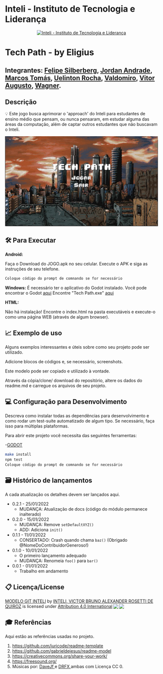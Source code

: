 # Inteli - Instituto de Tecnologia e Liderança 

<p align="center">
<a href= "https://www.inteli.edu.br/"><img src="https://www.inteli.edu.br/wp-content/uploads/2021/08/20172028/marca_1-2.png" alt="Inteli - Instituto de Tecnologia e Liderança" border="0"></a>
</p>

# Tech Path - by Eligius
## Integrantes: [Felipe Silberberg](https://www.linkedin.com/in/felipe-silberberg-111998230/ "Felipe Silberberg"), [Jordan Andrade](https://github.com/jordan-acs "Jordan Andrade"), [Marcos Tomás](https://www.linkedin.com/in/marcos-tomas/ "Marcos Tomás"), [Uelinton Rocha](https://www.linkedin.com/in/uelitonrocha/ "Uelinton Rocha"), [Valdomiro](https://www.linkedin.com/in/valdomiro-coan-filho-54933a208/ "Valdomiro"), [Vitor Augusto](https://github.com/dtonavitor "Vitor Augusto"), [Wagner](https://github.com/WagnerBarcelos "Wagner").

## Descrição
💡 Este jogo busca aprimorar o 'approach' do Inteli para estudantes de ensino médio que pensam, ou nunca pensaram, em estudar alguma das áreas da computação, além de captar outros estudantes que não buscavam o Inteli.

<p align="center">
<img src="./imagens/Jogo.jpg" alt="Tela inicial do jogo Tech Path" >
</p>

## 🛠 Para Executar

**Android:**

Faça o Download do JOGO.apk no seu celular.
Execute o APK e siga as instruções de seu telefone.

```sh
Coloque código do prompt de comnando se for necessário
```

**Windows:**
É necessário ter o aplicativo do Godot instalado. Você pode encontrar o Godot [aqui](godotengine.org)
Encontre "Tech Path.exe" [aqui](./executáveis/Windows)

**HTML:**

Não há instalação!
Encontre o index.html na pasta executáveis e execute-o como uma página WEB (através de algum browser).

## 📈 Exemplo de uso

Alguns exemplos interessantes e úteis sobre como seu projeto pode ser utilizado.

Adicione blocos de códigos e, se necessário, screenshots.

Este modelo pode ser copiado e utilizado à vontade.

Através da cópia/clone/ download do repositório, altere os dados do readme.md e carregue os arquivos de seu projeto.

## 💻 Configuração para Desenvolvimento

Descreva como instalar todas as dependências para desenvolvimento e como rodar um test-suite automatizado de algum tipo. Se necessário, faça isso para múltiplas plataformas.

Para abrir este projeto você necessita das seguintes ferramentas:

-<a href="https://godotengine.org/download">GODOT</a>

```sh
make install
npm test
Coloque código do prompt de comnando se for necessário
```

## 🗃 Histórico de lançamentos

A cada atualização os detalhes devem ser lançados aqui.

* 0.2.1 - 25/01/2022
    * MUDANÇA: Atualização de docs (código do módulo permanece inalterado)
* 0.2.0 - 15/01/2022
    * MUDANÇA: Remove `setDefaultXYZ()`
    * ADD: Adiciona `init()`
* 0.1.1 - 11/01/2022
    * CONSERTADO: Crash quando chama `baz()` (Obrigado @NomeDoContribuidorGeneroso!)
* 0.1.0 - 10/01/2022
    * O primeiro lançamento adequado
    * MUDANÇA: Renomeia `foo()` para `bar()`
* 0.0.1 - 01/01/2022
    * Trabalho em andamento

## 📋 Licença/License

<p xmlns:cc="http://creativecommons.org/ns#" xmlns:dct="http://purl.org/dc/terms/"><a property="dct:title" rel="cc:attributionURL" href="https://github.com/Spidus/Teste_Final_1">MODELO GIT INTELI</a> by <a rel="cc:attributionURL dct:creator" property="cc:attributionName" href="https://www.yggbrasil.com.br/vr">INTELI, VICTOR BRUNO ALEXANDER ROSETTI DE QUIROZ</a> is licensed under <a href="http://creativecommons.org/licenses/by/4.0/?ref=chooser-v1" target="_blank" rel="license noopener noreferrer" style="display:inline-block;">Attribution 4.0 International<img style="height:22px!important;margin-left:3px;vertical-align:text-bottom;" src="https://mirrors.creativecommons.org/presskit/icons/cc.svg?ref=chooser-v1"><img style="height:22px!important;margin-left:3px;vertical-align:text-bottom;" src="https://mirrors.creativecommons.org/presskit/icons/by.svg?ref=chooser-v1"></a></p>

## 🎓 Referências

Aqui estão as referências usadas no projeto.

1. <https://github.com/iuricode/readme-template>
2. <https://github.com/gabrieldejesus/readme-model>
3. <https://creativecommons.org/share-your-work/>
4. <https://freesound.org/>
5. Músicas por: <a href="https://freesound.org/people/DaveJf/sounds/616544/"> DaveJf </a> e <a href="https://freesound.org/people/DRFX/sounds/338986/"> DRFX </a> ambas com Licença CC 0.
